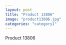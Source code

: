 ```yaml
---
layout: post
title: "Product 13806"
image: "product13806.jpg"
categories: "category1"
---
```

Product 13806
